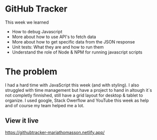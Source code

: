 # GitHub Tracker

This week we learned
- How to debug Javascript
- More about how to use API's to fetch data
- More about how to get specific data from the JSON response
- Unit tests: What they are and how to run them
- Understand the role of Node & NPM for running javascript scripts

# The problem

I had a hard time with JavaScript this week (and with styling). I also struggled with time management but have a project to hand in altough it´s not completly finnished, still have a grid layout for desktop & tablet to organize. 
I used google, Stack Owerflow and YouTube this week as help and of course my team helped me a lot.


## View it live

https://githubtracker-mariathomasson.netlify.app/
